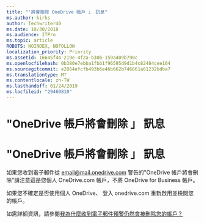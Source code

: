 ```yaml
---
title: "'將會刪除 OneDrive 帳戶 」 訊息"
ms.author: kirks
author: Techwriter40
ms.date: 10/30/2018
ms.audience: ITPro
ms.topic: article
ROBOTS: NOINDEX, NOFOLLOW
localization_priority: Priority
ms.assetid: 16645f44-219e-4f2a-b30b-159a409b790c
ms.openlocfilehash: 0b380e7ebba1fbb1f96595d9d1b4c82484cee104
ms.sourcegitcommit: e2864efcfb493b6e46b662b746661a61232bdba7
ms.translationtype: MT
ms.contentlocale: zh-TW
ms.lasthandoff: 01/24/2019
ms.locfileid: "29460810"
---
```

# <a name="onedrive-account-will-be-deleted-message"></a>"OneDrive 帳戶將會刪除 」 訊息

# <a name="onedrive-account-will-be-deleted-message"></a>"OneDrive 帳戶將會刪除 」 訊息

如果您收到電子郵件從 email@mail.onedrive.com 警告的"OneDrive 帳戶將會刪除"請注意這是您個人 OneDrive.com 帳戶，不將 OneDrive for Business 帳戶。 
  
如果您不確定是否使用個人 OneDrive、 登入 onedrive.com 重新啟用並檢閱您的帳戶。
  
如需詳細資訊，請參閱[我為什麼收到電子郵件預警仍然會被刪除您的帳戶？](https://go.microsoft.com/fwlink/?linkid=2036151&amp;clcid=0x409)
  

